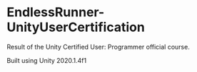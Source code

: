 # EndlessRunner-UnityUserCertification
Result of the Unity Certified User: Programmer official course.

Built using Unity 2020.1.4f1
